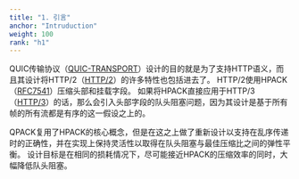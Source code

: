 ```yaml
---
title: "1. 引言"
anchor: "Intruduction"
weight: 100
rank: "h1"
---
```


QUIC传输协议（[QUIC-TRANSPORT](#QUIC-TRANSPORT)）设计的目的就是为了支持HTTP语义，而且其设计将HTTP/2（[HTTP/2](#HTTP2)）的许多特性也包括进去了。
HTTP/2使用HPACK（[RFC7541](#RFC7541)）压缩头部和挂载字段。
如果将HPACK直接应用于HTTP/3（[HTTP/3](#HTTP3)）的话，那么会引入头部字段的队头阻塞问题，因为其设计是基于所有帧的所有流都是有序的这一假设之上的。

QPACK复用了HPACK的核心概念，但是在这之上做了重新设计以支持在乱序传递时的正确性，并在实现上保持灵活性以取得在队头阻塞与最佳压缩比之间的弹性平衡。
设计目标是在相同的损耗情况下，尽可能接近HPACK的压缩效率的同时，大幅降低队头阻塞。
